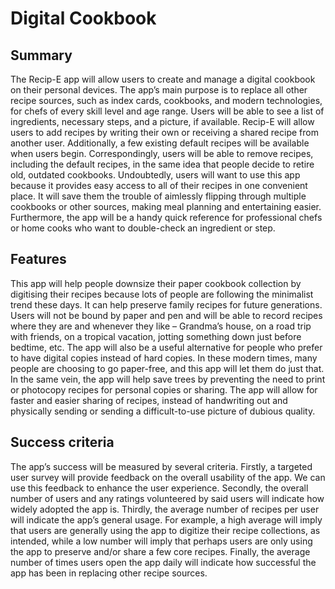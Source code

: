 # Digital Cookbook
## Summary
The Recip-E app will allow users to create and manage a digital cookbook on their personal devices. The app’s main purpose is to replace all other recipe sources, such as index cards, cookbooks, and modern technologies, for chefs of every skill level and age range.
Users will be able to see a list of ingredients, necessary steps, and a picture, if available. Recip-E will allow users to add recipes by writing their own or receiving a shared recipe from another user. Additionally, a few existing default recipes will be available when users begin. Correspondingly, users will be able to remove recipes, including the default recipes, in the same idea that people decide to retire old, outdated cookbooks.
Undoubtedly, users will want to use this app because it provides easy access to all of their recipes in one convenient place. It will save them the trouble of aimlessly flipping through multiple cookbooks or other sources, making meal planning and entertaining easier. Furthermore, the app will be a handy quick reference for professional chefs or home cooks who want to double-check an ingredient or step.

## Features 
This app will help people downsize their paper cookbook collection by digitising their recipes because lots of people are following the minimalist trend these days. It can help preserve family recipes for future generations. Users will not be bound by paper and pen and will be able to record recipes where they are and whenever they like – Grandma’s house, on a road trip with friends, on a tropical vacation, jotting something down just before bedtime, etc.
The app will also be a useful alternative for people who prefer to have digital copies instead of hard copies. In these modern times, many people are choosing to go paper-free, and this app will let them do just that. In the same vein, the app will help save trees by preventing the need to print or photocopy recipes for personal copies or sharing.
The app will allow for faster and easier sharing of recipes, instead of handwriting out and physically sending or sending a difficult-to-use picture of dubious quality.

## Success criteria
The app’s success will be measured by several criteria. Firstly, a targeted user survey will provide feedback on the overall usability of the app. We can use this feedback to enhance the user experience. Secondly, the overall number of users and any ratings volunteered by said users will indicate how widely adopted the app is. Thirdly, the average number of recipes per user will indicate ­­­­­the app’s general usage. For example, a high average will imply that users are generally using the app to digitize their recipe collections, as intended, while a low number will imply that perhaps users are only using the app to preserve and/or share a few core recipes. Finally, the average number of times users open the app daily will indicate how successful the app has been in replacing other recipe sources.

